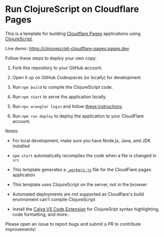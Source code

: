 # Run ClojureScript on Cloudflare Pages

This is a template for building [Cloudflare Pages](https://pages.cloudflare.com/) applications using [ClojureScript](https://clojurescript.org/).

Live demo: https://clojurescript-cloudflare-pages.pages.dev

Follow these steps to deploy your own copy:

1. Fork this repository to your GitHub account.

2. Open it up on GitHub Codespaces (or locally) for development.

3. Run `npm build` to compile the ClojureScript code.

4. Run `npm start` to serve the application locally.

5. Run `npx wrangler login` and follow [these instructions](https://developers.cloudflare.com/workers/wrangler/commands/#use-wrangler-login-on-a-remote-machine)

6. Run `npm run deploy` to deploy the application to your CloudFlare account.

Notes:

- For local development, make sure you have Node.js, Java, and JDK installed
- `npm start` automatically recompiles the code when a file is changed in `src`
- This template generates a [`_workers.js`](https://developers.cloudflare.com/pages/functions/advanced-mode/) file for the CloudFlare pages application
- This template uses ClojureScript on the server, not in the browser

- Automated deployments are not supported as Cloudflare's build envirnoment can't compile ClojureScript
- Install the [Calva VS Code Extension](https://calva.io/) for ClojureSript syntax highlighting, code formatting, and more..

Please open an issue to report bugs and submit a PR to contribute improvements!



